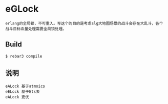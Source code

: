 eGLock
=====

    erlang的全局锁，不可重入。写这个的目的是考虑slg大地图场景的战斗会存在大乱斗，各个战斗目标血量处理需要全局锁处理。

Build
-----

    $ rebar3 compile

说明
----

    eALock 基于atmoics 
    eELock 基于Ets表
    eALock 更优